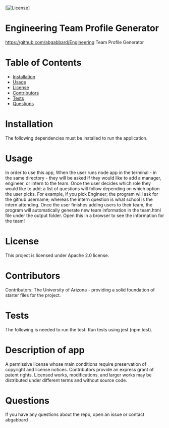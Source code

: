 
[![License](https://img.shields.io/badge/License-Apache%202.0-blue.svg)]
# Engineering Team Profile Generator
https://github.com/abgabbard/Engineering Team Profile Generator
# Table of Contents
* [Installation](#installation)
* [Usage](#usage)
* [License](#License)
* [Contributors](#Contributors)
* [Tests](#Tests)
* [Questions](#Questions)
# Installation
The following dependencies must be installed to run the application.
# Usage
In order to use this app, When the user runs node app in the terminal - in the same directory - they will be asked if they would like to add a manager, engineer, or intern to the team. Once the user decides which role they would like to add; a list of questions will follow depending on which option the user picks. For example, if you pick Engineer; the program will ask for the github username; whereas the intern question is what school is the intern attending. Once the user finishes adding users to their team, the program will automatically generate new team information in the team.html file under the output folder. Open this in a browser to see the information for the team!
# License
This project is licensed under Apache 2.0 license.
# Contributors
Contributors: The University of Arizona - providing a solid foundation of starter files for the project.
# Tests
The following is needed to run the test: Run tests using jest (npm test).
# Description of app
A permissive license whose main conditions require preservation of copyright and license notices. Contributors provide an express grant of patent rights. Licensed works, modifications, and larger works may be distributed under different terms and without source code.
# Questions
If you have any questions about the repo, open an issue or contact abgabbard

